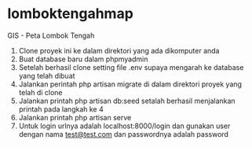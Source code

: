 # lomboktengahmap
GIS - Peta Lombok Tengah 

1. Clone proyek ini ke dalam direktori yang ada dikomputer anda
2. Buat database baru dalam phpmyadmin
3. Setelah berhasil clone setting file .env supaya mengarah ke database yang telah dibuat
4. Jalankan perintah php artisan migrate di dalam direktori proyek yang telah di clone
5. Jalankan printah php artisan db:seed setalah berhasil menjalankan printah pada langkah ke 4
6. Jalankan printah php artisan serve
7. Untuk login urlnya adalah localhost:8000/login dan gunakan user dengan nama test@test.com dan passwordnya adalah password
